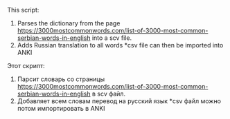 This script:
1. Parses the dictionary from the page https://3000mostcommonwords.com/list-of-3000-most-common-serbian-words-in-english into a scv file.
2. Adds Russian translation to all words
*csv file can then be imported into ANKI

Этот скрипт:
1. Парсит словарь со страницы https://3000mostcommonwords.com/list-of-3000-most-common-serbian-words-in-english в scv файл.
2. Добавляет всем словам перевод на русский язык
*csv файл можно потом импортировать в ANKI